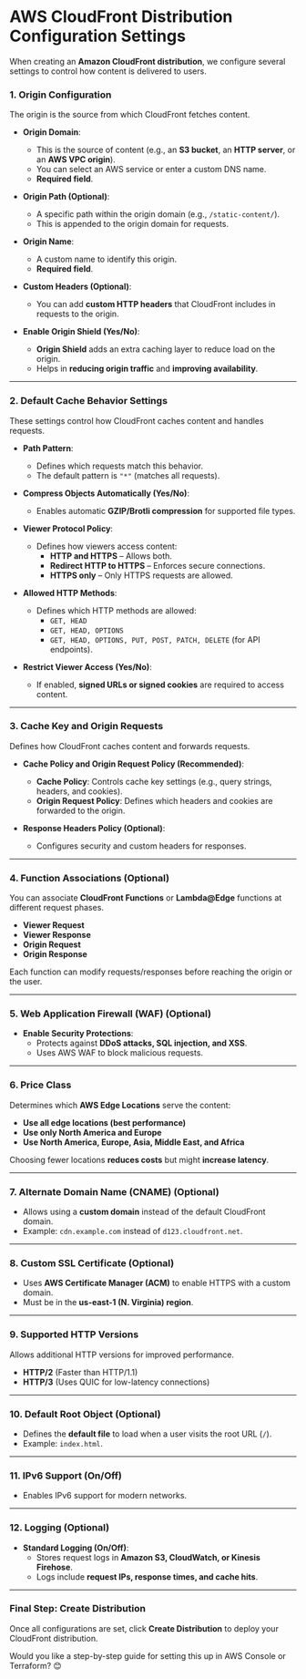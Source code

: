 # **AWS CloudFront Distribution Configuration Settings**
When creating an **Amazon CloudFront distribution**, we configure several settings to control how content is delivered to users.

### **1. Origin Configuration**
The origin is the source from which CloudFront fetches content.

- **Origin Domain**:  
  - This is the source of content (e.g., an **S3 bucket**, an **HTTP server**, or an **AWS VPC origin**).
  - You can select an AWS service or enter a custom DNS name.
  - **Required field**.

- **Origin Path (Optional)**:  
  - A specific path within the origin domain (e.g., `/static-content/`).
  - This is appended to the origin domain for requests.

- **Origin Name**:  
  - A custom name to identify this origin.  
  - **Required field**.

- **Custom Headers (Optional)**:  
  - You can add **custom HTTP headers** that CloudFront includes in requests to the origin.

- **Enable Origin Shield (Yes/No)**:  
  - **Origin Shield** adds an extra caching layer to reduce load on the origin.
  - Helps in **reducing origin traffic** and **improving availability**.

---

### **2. Default Cache Behavior Settings**
These settings control how CloudFront caches content and handles requests.

- **Path Pattern**:  
  - Defines which requests match this behavior.  
  - The default pattern is `"*"` (matches all requests).

- **Compress Objects Automatically (Yes/No)**:  
  - Enables automatic **GZIP/Brotli compression** for supported file types.

- **Viewer Protocol Policy**:  
  - Defines how viewers access content:
    - **HTTP and HTTPS** – Allows both.
    - **Redirect HTTP to HTTPS** – Enforces secure connections.
    - **HTTPS only** – Only HTTPS requests are allowed.

- **Allowed HTTP Methods**:  
  - Defines which HTTP methods are allowed:
    - `GET, HEAD`
    - `GET, HEAD, OPTIONS`
    - `GET, HEAD, OPTIONS, PUT, POST, PATCH, DELETE` (for API endpoints).

- **Restrict Viewer Access (Yes/No)**:  
  - If enabled, **signed URLs or signed cookies** are required to access content.

---

### **3. Cache Key and Origin Requests**
Defines how CloudFront caches content and forwards requests.

- **Cache Policy and Origin Request Policy (Recommended)**:  
  - **Cache Policy**: Controls cache key settings (e.g., query strings, headers, and cookies).  
  - **Origin Request Policy**: Defines which headers and cookies are forwarded to the origin.

- **Response Headers Policy (Optional)**:  
  - Configures security and custom headers for responses.

---

### **4. Function Associations (Optional)**
You can associate **CloudFront Functions** or **Lambda@Edge** functions at different request phases.

- **Viewer Request**
- **Viewer Response**
- **Origin Request**
- **Origin Response**  

Each function can modify requests/responses before reaching the origin or the user.

---

### **5. Web Application Firewall (WAF) (Optional)**
- **Enable Security Protections**:  
  - Protects against **DDoS attacks, SQL injection, and XSS**.
  - Uses AWS WAF to block malicious requests.

---

### **6. Price Class**
Determines which **AWS Edge Locations** serve the content:

- **Use all edge locations (best performance)**  
- **Use only North America and Europe**  
- **Use North America, Europe, Asia, Middle East, and Africa**  

Choosing fewer locations **reduces costs** but might **increase latency**.

---

### **7. Alternate Domain Name (CNAME) (Optional)**
- Allows using a **custom domain** instead of the default CloudFront domain.
- Example: `cdn.example.com` instead of `d123.cloudfront.net`.

---

### **8. Custom SSL Certificate (Optional)**
- Uses **AWS Certificate Manager (ACM)** to enable HTTPS with a custom domain.
- Must be in the **us-east-1 (N. Virginia) region**.

---

### **9. Supported HTTP Versions**
Allows additional HTTP versions for improved performance.

- **HTTP/2** (Faster than HTTP/1.1)
- **HTTP/3** (Uses QUIC for low-latency connections)

---

### **10. Default Root Object (Optional)**
- Defines the **default file** to load when a user visits the root URL (`/`).
- Example: `index.html`.

---

### **11. IPv6 Support (On/Off)**
- Enables IPv6 support for modern networks.

---

### **12. Logging (Optional)**
- **Standard Logging (On/Off)**:  
  - Stores request logs in **Amazon S3, CloudWatch, or Kinesis Firehose**.  
  - Logs include **request IPs, response times, and cache hits**.

---

### **Final Step: Create Distribution**
Once all configurations are set, click **Create Distribution** to deploy your CloudFront distribution.

Would you like a step-by-step guide for setting this up in AWS Console or Terraform? 😊
